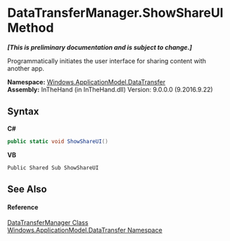 # DataTransferManager.ShowShareUI Method 
 _**\[This is preliminary documentation and is subject to change.\]**_

Programmatically initiates the user interface for sharing content with another app.

**Namespace:**&nbsp;<a href="N_Windows_ApplicationModel_DataTransfer">Windows.ApplicationModel.DataTransfer</a><br />**Assembly:**&nbsp;InTheHand (in InTheHand.dll) Version: 9.0.0.0 (9.2016.9.22)

## Syntax

**C#**<br />
``` C#
public static void ShowShareUI()
```

**VB**<br />
``` VB
Public Shared Sub ShowShareUI
```


## See Also


#### Reference
<a href="T_Windows_ApplicationModel_DataTransfer_DataTransferManager">DataTransferManager Class</a><br /><a href="N_Windows_ApplicationModel_DataTransfer">Windows.ApplicationModel.DataTransfer Namespace</a><br />